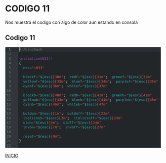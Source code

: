 # **CODIGO 11**
Nos muestra el codigo con algo de color aun estando en consola 

## Codigo 11 
![CODIGO11.png](CODIGO11.png)

[INICIO](https://github.com/SPM-UPVictoria/test-git-2130074/tree/main/README.md)

